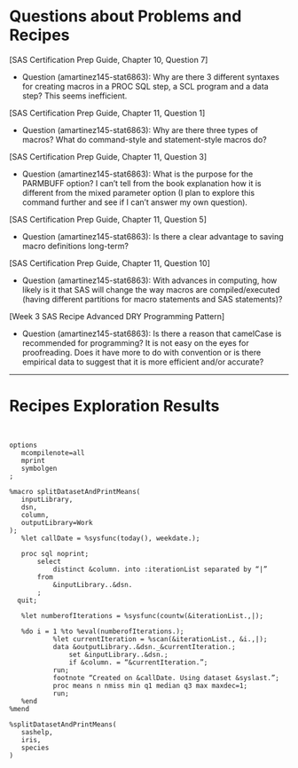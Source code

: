
# Questions about Problems and Recipes

[SAS Certification Prep Guide, Chapter 10, Question 7]
* Question (amartinez145-stat6863): Why are there 3 different syntaxes for creating macros in a PROC SQL step, a SCL program and a data step? This seems inefficient. 

[SAS Certification Prep Guide, Chapter 11, Question 1]
* Question (amartinez145-stat6863): Why are there three types of macros? What do command-style and statement-style macros do?

[SAS Certification Prep Guide, Chapter 11, Question 3]
* Question (amartinez145-stat6863): What is the purpose for the PARMBUFF option? I can’t tell from the book explanation how it is different from the mixed parameter option (I plan to explore this command further and see if I can’t answer my own question).

[SAS Certification Prep Guide, Chapter 11, Question 5]
* Question (amartinez145-stat6863): Is there a clear advantage to saving macro definitions long-term?
 
[SAS Certification Prep Guide, Chapter 11, Question 10]
* Question (amartinez145-stat6863): With advances in computing, how likely is it that SAS will change the way macros are compiled/executed (having different partitions for macro statements and SAS statements)?

[Week 3 SAS Recipe Advanced DRY Programming Pattern]
* Question (amartinez145-stat6863): Is there a reason that camelCase is recommended for programming? It is not easy on the eyes for proofreading. Does it have more to do with convention or is there empirical data to suggest that it is more efficient and/or accurate?

***
# Recipes Exploration Results
 
 
 
 ```
 
 
options
    mcompilenote=all
    mprint
    symbolgen
;

%macro splitDatasetAndPrintMeans(
    inputLibrary,
    dsn,
    column,
    outputLibrary=Work
);
    %let callDate = %sysfunc(today(), weekdate.);

    proc sql noprint;
        select
            distinct &column. into :iterationList separated by “|”
        from
            &inputLibrary..&dsn.
        ;
   quit;

    %let numberofIterations = %sysfunc(countw(&iterationList.,|);

    %do i = 1 %to %eval(numberofIterations.);
            %let currentIteration = %scan(&iterationList., &i.,|);
            data &outputLibrary..&dsn._&currentIteration.;
                set &inputLibrary..&dsn.;
                if &column. = “&currentIteration.”;
            run;
            footnote “Created on &callDate. Using dataset &syslast.”;
            proc means n nmiss min q1 median q3 max maxdec=1;
            run;
    %end
%mend

%splitDatasetAndPrintMeans(
    sashelp,
    iris,
    species
)    
 
 
 
 ```
